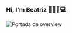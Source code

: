 ### Hi, I'm Beatriz 👋👩🍀💻

![Portada de overview](https://github.com/BeatrizCano/BeatrizCano/assets/130498392/085baf0c-40fe-42ce-9d2f-10217c741b3a)


<!--
**BeatrizCano/BeatrizCano** is a ✨ _special_ ✨ repository because its `README.md` (this file) appears on your GitHub profile.

Here are some ideas to get you started:

- 🔭 I’m currently working on ...
- 🌱 I’m currently learning ...
- 👯 I’m looking to collaborate on ...
- 🤔 I’m looking for help with ...
- 💬 Ask me about ...
- 📫 How to reach me: ...
- 😄 Pronouns: ...
- ⚡ Fun fact: ...
-->
